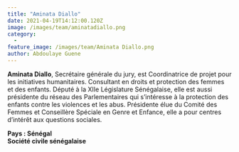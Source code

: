```yaml
---
title: "Aminata Diallo"
date: 2021-04-19T14:12:00.120Z
image: /images/team/aminatadiallo.png
category:
  - 
feature_image: /images/team/Aminata Diallo.png
author: Abdoulaye Guene
---
```

**Aminata Diallo**, Secrétaire générale du jury, est Coordinatrice de projet pour les initiatives humanitaires. Consultant en droits et protection des femmes et des enfants. Député à la XIIe Législature Sénégalaise, elle est aussi présidente du réseau des Parlementaires qui s’intéresse à la protection des enfants contre les violences et les abus.  Présidente élue du Comité des Femmes et 
Conseillère Spéciale en Genre et Enfance, elle a pour centres d’intérêt aux questions sociales. 

**Pays : Sénégal**  
**Société civile sénégalaise**